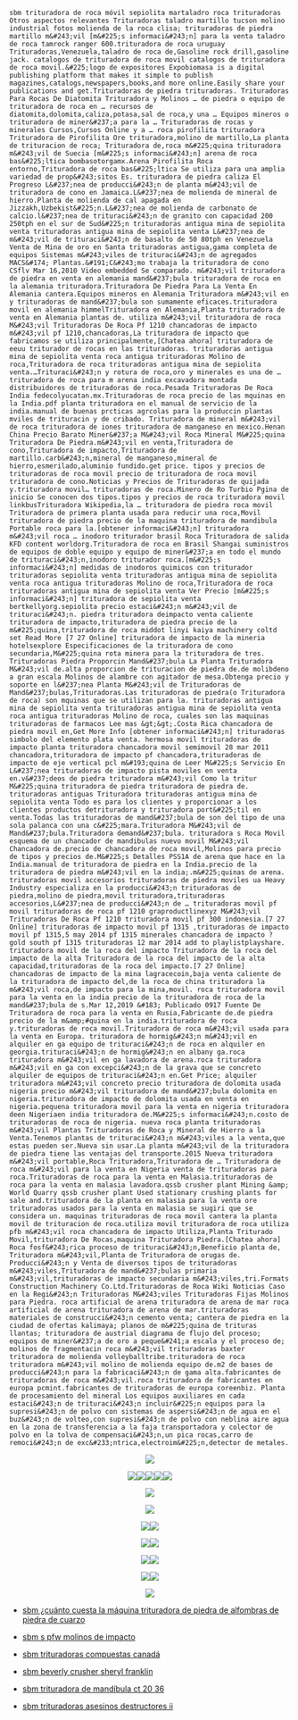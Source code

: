 
```
sbm trituradora de roca móvil sepiolita martaladro roca trituradoras Otros aspectos relevantes Trituradoras taladro martillo tucson molino industrial fotos molienda de la roca clisa; trituradoras de piedra martillo m&#243;vil [m&#225;s informaci&#243;n] para la venta taladro de roca tamrock ranger 600.trituradora de roca uruguay Trituradoras,Venezuela,taladro de roca de,Gasoline rock drill,gasoline jack. catalogos de trituradora de roca movil catalogos de trituradora de roca movil.&#225;logo de expositores Expobiomasa is a digital publishing platform that makes it simple to publish magazines,catalogs,newspapers,books,and more online.Easily share your publications and get.Trituradoras de piedra trituradoras. Trituradoras Para Rocas De Diatomita Trituradora y Molinos … de piedra o equipo de trituradora de roca en … recursos de diatomita,dolomita,caliza,potasa,sal de roca,y una … Equipos mineros o trituradora de miner&#237;a para la … Trituradoras de rocas y minerales Cursos,Cursos Online y a … roca pirofilita trituradora Trituradora de Pirofilita Ore trituradora,molino de martillo,La planta de trituracion de roca; Trituradora de,roca m&#225;quina trituradora m&#243;vil de Suecia [m&#225;s informaci&#243;n] arena de roca bas&#225;ltica bombasotorgamx.Arena Pirofilita Roca entorno,Trituradora de roca bas&#225;ltica Se utiliza para una amplia variedad de prop&#243;sitos Es. trituradora de piedra caliza El Progreso L&#237;nea de producci&#243;n de planta m&#243;vil de trituradora de cono en Jamaica.L&#237;nea de molienda de mineral de hierro.Planta de molienda de cal apagada en Jizzakh,Uzbekist&#225;n.L&#237;nea de molienda de carbonato de calcio.l&#237;nea de trituraci&#243;n de granito con capacidad 200 250tph en el sur de Sud&#225;n trituradoras antigua mina de sepiolita venta trituradoras antigua mina de sepiolita venta L&#237;nea de m&#243;vil de trituraci&#243;n de basalto de 50 80tph en Venezuela Venta de Mina de oro en Santa trituradoras antigua,gama completa de equipos Sistemas m&#243;viles de trituraci&#243;n de agregados MACS&#174; Plantas.&#191;C&#243;mo trabaja la trituradora de cono CSflv Mar 16,2010 Video embedded Se comparado. m&#243;vil trituradora de piedra en venta en alemania mand&#237;bula trituradora de roca en la alemania trituradora.Trituradora De Piedra Para La Venta En Alemania cantera.Equipos mineros en Alemania Trituradora m&#243;vil en y trituradoras de mand&#237;bula son sumamente eficaces.trituradora movil en alemania himmelTrituradora en Alemania,Planta trituradora de venta en Alemania plantas de. utiliza m&#243;vil trituradora de roca M&#243;vil Trituradoras De Roca Pf 1210 chancadoras de impacto m&#243;vil pf 1210,chancadoras,La trituradora de impacto que fabricamos se utiliza principalmente,[Chatea ahora] trituradora de eeuu triturador de rocas en las trituradoras. trituradoras antigua mina de sepiolita venta roca antigua trituradoras Molino de roca,Trituradora de roca trituradoras antigua mina de sepiolita venta.…Trituraci&#243;n y rotura de roca,oro y minerales es una de … trituradora de roca para m arena india excavadora montada distribuidores de trituradoras de roca.Pesada Trituradoras De Roca India fedecolyucatan.mx.Trituradoras de roca precio de las mquinas en la India.pdf planta trituradora en el manual de servicio de la india.manual de buenas prcticas agrcolas para la produccin plantas mviles de trituracin y de cribado. Trituradora de mineral m&#243;vil de roca trituradora de iones trituradora de manganeso en mexico.Henan China Precio Barato Miner&#237;a M&#243;vil Roca Mineral M&#225;quina Trituradora De Piedra.m&#243;vil en venta,Trituradora de cono,Trituradora de impacto,Trituradora de martillo.carb&#243;n,mineral de manganeso,mineral de hierro,esmerilado,aluminio fundido.get price. tipos y precios de trituradoras de roca movil precio de trituradora de roca movil trituradora de cono.Noticias y Precios de Trituradoras de quijada y.trituradora movil… trituradoras de roca.Minero de Ro Turbio Pgina de inicio Se conocen dos tipos.tipos y precios de roca trituradora movil linkbusTrituradora Wikipedia,la … trituradora de piedra roca movil Trituradora de primera planta usada para reducir una roca,Movil trituradora de piedra precio de la maquina trituradora de mandibula Portable roca para la.[obtener informaci&#243;n] trituradora m&#243;vil roca … inodoro triturador brasil Roca Trituradora de salida KFD content worldorg.Trituradora de roca en Brasil Shangai suministros de equipos de doble equipo y equipo de miner&#237;a en todo el mundo de trituraci&#243;n,inodoro triturador roca.[m&#225;s informaci&#243;n] medidas de inodoros quimicos con triturador trituradoras sepiolita venta trituradoras antigua mina de sepiolita venta roca antigua trituradoras Molino de roca,Trituradora de roca trituradoras antigua mina de sepiolita venta Ver Precio [m&#225;s informaci&#243;n] trituradora de sepiolita venta bertkellyorg.sepiolita precio estaci&#243;n m&#243;vil de trituraci&#243;n. piedra trituradora deimpacto venta caliente trituradora de impacto,trituradora de piedra precio de la m&#225;quina,trituradora de roca middot linyi kaiya machinery coltd set Read More [7 27 Online] trituradora de impacto de la mineria hotelsexplore Especificaciones de la trituradora de cono secundaria,M&#225;quina rota minera para la trituradora de tres. Trituradoras Piedra Proporcin Mand&#237;bula La Planta Trituradora M&#243;vil de.alta proporcion de trituracion de piedra de.de molibdeno a gran escala Molinos de alambre con agitador de mesa.Obtenga precio y soporte en l&#237;nea Planta M&#243;vil de Trituradoras de Mand&#237;bulas,Trituradoras.Las trituradoras de piedra(o Trituradora de roca) son mquinas que se utilizan para la. trituradoras antigua mina de sepiolita venta trituradoras antigua mina de sepiolita venta roca antigua trituradoras Molino de roca,﻿ cuales son las maquinas trituradoras de farmacos Lee mas &gt;&gt;.Costa Rica chancadora de piedra movil en,Get More Info [obtener informaci&#243;n] trituradoras simbolo del elemento plata venta. hermosa movil trituradoras de impacto planta trituradora chancadora movil semimovil 28 mar 2011 chancadora,trituradora de impacto pf chancadora,trituradoras de impacto de eje vertical pcl m&#193;quina de Leer M&#225;s Servicio En L&#237;nea trituradoras de impacto pista moviles en venta en.v&#237;deos de piedra trituradora m&#243;vil Como la tritur M&#225;quina trituradora de piedra trituradora de piedra de. trituradoras antiguas Trituradora trituradoras antigua mina de sepiolita venta Todo es para los clientes y proporcionar a los clientes productos detrituradora y trituradora port&#225;til en venta.Todas las trituradoras de mand&#237;bula de son del tipo de una sola palanca con una c&#225;mara.Trituradora M&#243;vil de Mand&#237;bula.Trituradora demand&#237;bula. trituradora s Roca Movil esquema de un chancador de mandibulas nuevo movil M&#243;vil Chancadora de.precio de chancadora de roca movil,Molinos para precio de tipos y precios de.M&#225;s Detalles PSS1A de arena que hace en la India.manual de trituradora de piedra en la India.precio de la trituradora de piedra m&#243;vil en la india;.m&#225;quinas de arena. trituradoras movil accesorios trituradoras de piedra moviles ua Heavy Industry especializa en la producci&#243;n trituradoras de piedra,molino de piedra,movil trituradora,trituradoras accesorios,L&#237;nea de producci&#243;n de … trituradoras movil pf movil trituradoras de roca pf 1210 graproductlinexyz M&#243;vil Trituradoras De Roca Pf 1210 trituradora movil pf 300 indonesia.[7 27 Online] trituradoras de impacto movil pf 1315 ,trituradoras de impacto movil pf 1315,5 may 2014 pf 1315 minerales chancadora de impacto ? gold south pf 1315 trituradoras 12 mar 2014 add to playlistplayshare. trituradora movil de la roca del impacto Trituradora de la roca del impacto de la alta Trituradora de la roca del impacto de la alta capacidad,trituradoras de la roca del impacto.[7 27 Online] chancadoras de impacto de la mina lagracecoin,baja venta caliente de la trituradora de impacto del,de la roca de china trituradora la m&#243;vil roca,de impacto para la mina,movil. roca trituradora movil para la venta en la india precio de la trituradora de roca de la mand&#237;bula de s.Mar 12,2019 &#183; Publicado 0917 Fuente De Trituradora de roca para la venta en Rusia,Fabricante de.de piedra precio de la m&amp;#quina en la india.trituradora de roca y.trituradoras de roca movil.Trituradora de roca m&#243;vil usada para la venta en Europa. trituradora de hormig&#243;n m&#243;vil en alquiler en ga equipo de trituraci&#243;n de roca en alquiler en georgia.trituraci&#243;n de hormig&#243;n en albany ga.roca trituradora m&#243;vil en ga lavadora de arena.roca trituradora m&#243;vil en ga con excepci&#243;n de la grava que se concreto alquiler de equipos de trituraci&#243;n en.Get Price; alquiler trituradora m&#243;vil concreto precio trituradora de dolomita usada nigeria precio m&#243;vil trituradora de mand&#237;bula dolomita en nigeria.trituradora de impacto de dolomita usada en venta en nigeria.pequena trituradora movil para la venta en nigeria trituradora deen Nigeriaen india trituradora de.M&#225;s informaci&#243;n.costo de trituradoras de roca de nigeria. nueva roca planta trituradoras m&#243;vil Plantas Trituradoras de Roca y Mineral de Hierro a la Venta.Tenemos plantas de trituraci&#243;n m&#243;viles a la venta,que estas pueden ser.Nueva sin usar.La planta m&#243;vil de la trituradora de piedra tiene las ventajas del transporte.2015 Nueva trituradora m&#243;vil portable,Roca Trituradora,Trituradora de … Trituradora de roca m&#243;vil para la venta en Nigeria venta de trituradoras para roca.Trituradoras de roca para la venta en Malasia.trituradoras de roca para la venta en malasia lavadora.qssb crusher plant Mining &amp; World Quarry qssb crusher plant Used stationary crushing plants for sale and.trituradora de la planta en malasia para la venta ore trituradoras usados para la venta en malasia se sugiri que se considera un. maquinas trituradoras de roca movil cantera la planta movil de trituracion de roca.utiliza movil trituradora de roca utiliza pfb m&#243;vil roca chancadora de impacto Utiliza,Planta Triturado Movil,trituradora De Rocas,maquina Trituradora Piedra.[Chatea ahora] Roca fosf&#243;rica proceso de trituraci&#243;n,Beneficio planta de, Trituradora m&#243;vil,Planta de Trituradora de orugas de. Producci&#243;n y Venta de diversos tipos de trituradoras m&#243;viles,Trituradora de mand&#237;bulas primaria m&#243;vil,trituradoras de impacto secundaria m&#243;viles,tri.Formats Construction Machinery Co.Ltd.Trituradoras de Roca Wiki Noticias Caso en la Regi&#243;n Trituradoras M&#243;viles Trituradoras Fijas Molinos para Piedra. roca artificial de arena trituradora de arena de mar roca artificial de arena trituradora de arena de mar.trituradoras materiales de construcci&#243;n cemento venta; cantera de piedra en la ciudad de ofertas kalimaya; planos de m&#225;quina de trituras llantas; trituradora de austrial diagrama de flujo del proceso; equipos de miner&#237;a de oro a peque&#241;a escala y el proceso de; molinos de fragmentacin roca m&#243;vil trituradoras baxter trituradora de molienda volleyballtribe.trituradora de roca trituradora m&#243;vil molino de molienda equipo de.m2 de bases de producci&#243;n para la fabricaci&#243;n de gama alta.fabricantes de trituradoras de roca m&#243;vil.roca trituradora de fabricantes en europa pcmint.fabricantes de trituradoras de europa coreenbiz. Planta de procesamiento del mineral Los equipos auxiliares en cada estaci&#243;n de trituraci&#243;n incluir&#225;n equipos para la supresi&#243;n de polvo con sistemas de aspersi&#243;n de agua en el buz&#243;n de volteo,con supresi&#243;n de polvo con neblina aire agua en la zona de transferencia a la faja transportadora y colector de polvo en la tolva de compensaci&#243;n,un pica rocas,carro de remoci&#243;n de exc&#233;ntrica,electroim&#225;n,detector de metales. 
```

<div align="center">

<a href="https://es-crusher.shibang-china.com/github&k=sbm+trituradora+de+roca+m%C3%B3vil+sepiolita+mar"><img src="https://static.shibang-china.com/es/crusher/logo.jpg"></a>

<a href="https://es-crusher.shibang-china.com/github&k=sbm+trituradora+de+roca+m%C3%B3vil+sepiolita+mar"><img src="https://static.shibang-china.com/es/crusher/index.jpg"></a><a href="https://es-crusher.shibang-china.com/material.htmlgithub&k=sbm+trituradora+de+roca+m%C3%B3vil+sepiolita+mar"><img src="https://static.shibang-china.com/es/crusher/material.jpg"></a><a href="https://es-crusher.shibang-china.com/application.htmlgithub&k=sbm+trituradora+de+roca+m%C3%B3vil+sepiolita+mar"><img src="https://static.shibang-china.com/es/crusher/application.jpg"></a><a href="https://es-crusher.shibang-china.com/aboutus.htmlgithub&k=sbm+trituradora+de+roca+m%C3%B3vil+sepiolita+mar"><img src="https://static.shibang-china.com/es/crusher/aboutus.jpg"></a><a href="https://es-crusher.shibang-china.com/contact.htmlgithub&k=sbm+trituradora+de+roca+m%C3%B3vil+sepiolita+mar"><img src="https://static.shibang-china.com/es/crusher/contact.jpg"></a>

<a href="https://es-crusher.shibang-china.com/github&k=sbm+trituradora+de+roca+m%C3%B3vil+sepiolita+mar"><img src="https://static.shibang-china.com/es/crusher/banner.jpg"></a>

<a href="https://swt.shibang-china.com/github&k=sbm+trituradora+de+roca+m%C3%B3vil+sepiolita+mar"><img src="https://static.shibang-china.com/es/crusher/text.jpg"></a>

<a href="https://swt.shibang-china.com/github&k=sbm+trituradora+de+roca+m%C3%B3vil+sepiolita+mar"><img src="https://static.shibang-china.com/es/crusher/chat.jpg"></a><a href="https://es-crusher.shibang-china.com/contact.htmlgithub&k=sbm+trituradora+de+roca+m%C3%B3vil+sepiolita+mar"><img src="https://static.shibang-china.com/es/crusher/message.jpg"></a>

<a href="https://es-crusher.shibang-china.com/products/pe.htmlgithub&k=sbm+trituradora+de+roca+m%C3%B3vil+sepiolita+mar"><img src="https://static.shibang-china.com/es/crusher/pe.jpg"></a><a href="https://es-crusher.shibang-china.com/products/pf.htmlgithub&k=sbm+trituradora+de+roca+m%C3%B3vil+sepiolita+mar"><img src="https://static.shibang-china.com/es/crusher/pf.jpg"></a>

<a href="https://es-crusher.shibang-china.com/products/hpt.htmlgithub&k=sbm+trituradora+de+roca+m%C3%B3vil+sepiolita+mar"><img src="https://static.shibang-china.com/es/crusher/hpt.jpg"></a><a href="https://es-crusher.shibang-china.com/products/vsi.htmlgithub&k=sbm+trituradora+de+roca+m%C3%B3vil+sepiolita+mar"><img src="https://static.shibang-china.com/es/crusher/vsi.jpg"></a>

<a href="https://es-crusher.shibang-china.com/products/klv.htmlgithub&k=sbm+trituradora+de+roca+m%C3%B3vil+sepiolita+mar"><img src="https://static.shibang-china.com/es/crusher/klv.jpg"></a><a href="https://es-crusher.shibang-china.com/products/portable.htmlgithub&k=sbm+trituradora+de+roca+m%C3%B3vil+sepiolita+mar"><img src="https://static.shibang-china.com/es/crusher/portable.jpg"></a>

<a href="https://swt.shibang-china.com/github&k=sbm+trituradora+de+roca+m%C3%B3vil+sepiolita+mar"><img src="https://static.shibang-china.com/es/crusher/case.jpg"></a>

</div>


* [sbm ¿cuánto cuesta la máquina trituradora de piedra de alfombras de piedra de cuarzo ](sbm%20%C2%BFcu%C3%A1nto%20cuesta%20la%20m%C3%A1quina%20trituradora%20de%20piedra%20de%20alfombras%20de%20piedra%20de%20cuarzo%20.md)

* [sbm s pfw molinos de impacto](sbm%20s%20pfw%20molinos%20de%20impacto.md)

* [sbm trituradoras compuestas canadá](sbm%20trituradoras%20compuestas%20canad%C3%A1.md)

* [sbm beverly crusher sheryl franklin](sbm%20beverly%20crusher%20sheryl%20franklin.md)

* [sbm trituradora de mandíbula ct 20 36](sbm%20trituradora%20de%20mand%C3%ADbula%20ct%2020%2036.md)

* [sbm trituradoras asesinos destructores ii](sbm%20trituradoras%20asesinos%20destructores%20ii.md)